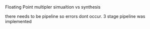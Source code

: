 Floating Point multipler
simualtion vs synthesis

there needs to be pipeline so errors dont occur. 
3 stage pipeline was implemented
